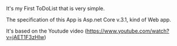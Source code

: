 It's my First ToDoList that is very simple. 

The specification of this App is Asp.net Core v.3.1, kind of Web app. 

It's based on the Youtude video (https://www.youtube.com/watch?v=jAET1F3zHIw)
